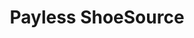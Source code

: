 ---
title: "Payless ShoeSource"
url: /santa-rosa/payless-shoesource-united-boulevard/
shop: shoes
---